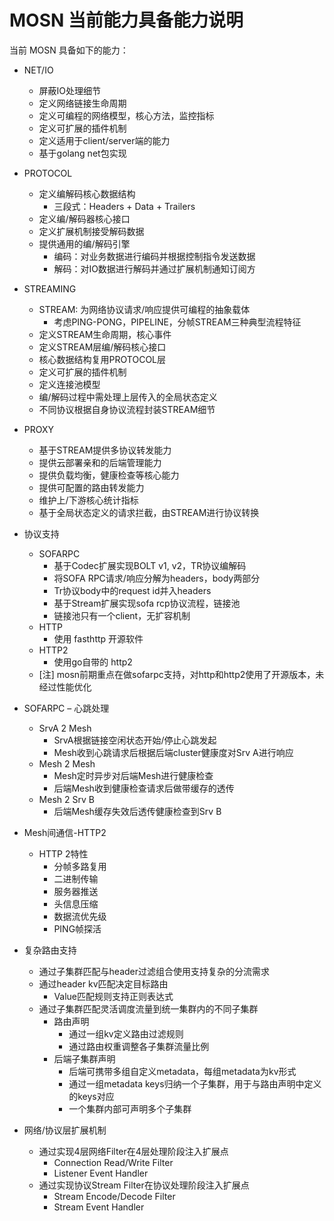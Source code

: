 # MOSN 当前能力具备能力说明
当前 MOSN 具备如下的能力：

+ NET/IO 
    + 屏蔽IO处理细节
    + 定义网络链接生命周期
    + 定义可编程的网络模型，核心方法，监控指标
    + 定义可扩展的插件机制
    + 定义适用于client/server端的能力
    + 基于golang net包实现
    
+ PROTOCOL
    + 定义编解码核心数据结构
        + 三段式：Headers + Data + Trailers
    + 定义编/解码器核心接口
    + 定义扩展机制接受解码数据
    + 提供通用的编/解码引擎
        + 编码：对业务数据进行编码并根据控制指令发送数据
        + 解码：对IO数据进行解码并通过扩展机制通知订阅方

+ STREAMING
    + STREAM: 为网络协议请求/响应提供可编程的抽象载体
        + 考虑PING-PONG，PIPELINE，分帧STREAM三种典型流程特征
    + 定义STREAM生命周期，核心事件
    + 定义STREAM层编/解码核心接口
    + 核心数据结构复用PROTOCOL层
    + 定义可扩展的插件机制
    + 定义连接池模型
    + 编/解码过程中需处理上层传入的全局状态定义
    + 不同协议根据自身协议流程封装STREAM细节

+ PROXY
    + 基于STREAM提供多协议转发能力
    + 提供云部署亲和的后端管理能力
    + 提供负载均衡，健康检查等核心能力
    + 提供可配置的路由转发能力
    + 维护上/下游核心统计指标
    + 基于全局状态定义的请求拦截，由STREAM进行协议转换

+ 协议支持
    + SOFARPC
        + 基于Codec扩展实现BOLT v1, v2，TR协议编解码
        + 将SOFA RPC请求/响应分解为headers，body两部分
        + Tr协议body中的request id并入headers
        + 基于Stream扩展实现sofa rcp协议流程，链接池
        + 链接池只有一个client，无扩容机制
    + HTTP
        + 使用 fasthttp 开源软件
    + HTTP2
        + 使用go自带的 http2
    + [注] mosn前期重点在做sofarpc支持，对http和http2使用了开源版本，未经过性能优化
    
+ SOFARPC – 心跳处理
    + SrvA 2 Mesh
        + SrvA根据链接空闲状态开始/停止心跳发起
        + Mesh收到心跳请求后根据后端cluster健康度对Srv A进行响应
    + Mesh 2 Mesh
        + Mesh定时异步对后端Mesh进行健康检查
        + 后端Mesh收到健康检查请求后做带缓存的透传
    + Mesh 2 Srv B
        + 后端Mesh缓存失效后透传健康检查到Srv B

+ Mesh间通信-HTTP2
    + HTTP 2特性
        + 分帧多路复用
        + 二进制传输
        + 服务器推送
        + 头信息压缩
        + 数据流优先级
        + PING帧探活

+ 复杂路由支持
    + 通过子集群匹配与header过滤组合使用支持复杂的分流需求
    + 通过header kv匹配决定目标路由
        + Value匹配规则支持正则表达式
    + 通过子集群匹配灵活调度流量到统一集群内的不同子集群
        + 路由声明
            + 通过一组kv定义路由过滤规则
            + 通过路由权重调整各子集群流量比例
        + 后端子集群声明
            + 后端可携带多组自定义metadata，每组metadata为kv形式
            + 通过一组metadata keys归纳一个子集群，用于与路由声明中定义的keys对应
            + 一个集群内部可声明多个子集群

+ 网络/协议层扩展机制
    + 通过实现4层网络Filter在4层处理阶段注入扩展点
        + Connection Read/Write Filter
        + Listener Event Handler
    + 通过实现协议Stream Filter在协议处理阶段注入扩展点
        + Stream Encode/Decode Filter
        + Stream Event Handler

